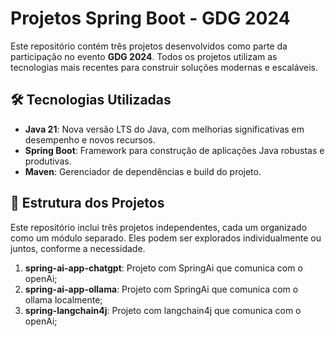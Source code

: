 # Projetos Spring Boot - GDG 2024

Este repositório contém três projetos desenvolvidos como parte da participação no evento **GDG 2024**. Todos os projetos utilizam as tecnologias mais recentes para construir soluções modernas e escaláveis.

## 🛠️ Tecnologias Utilizadas
- **Java 21**: Nova versão LTS do Java, com melhorias significativas em desempenho e novos recursos.
- **Spring Boot**: Framework para construção de aplicações Java robustas e produtivas.
- **Maven**: Gerenciador de dependências e build do projeto.

## 📂 Estrutura dos Projetos
Este repositório inclui três projetos independentes, cada um organizado como um módulo separado. Eles podem ser explorados individualmente ou juntos, conforme a necessidade.

1. **spring-ai-app-chatgpt**: Projeto com SpringAi que comunica com o openAi;
2. **spring-ai-app-ollama**:  Projeto com SpringAi que comunica com o ollama localmente;
3. **spring-langchain4j**: Projeto com langchain4j que comunica com o openAi;
